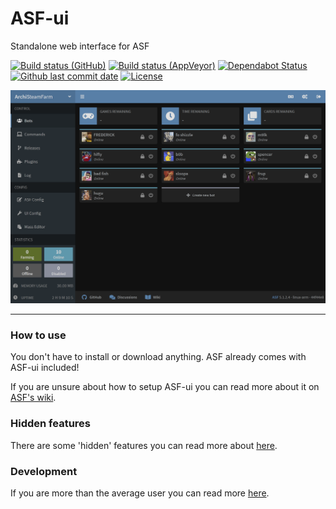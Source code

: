 # ASF-ui

Standalone web interface for ASF

[![Build status (GitHub)](https://img.shields.io/github/workflow/status/JustArchiNET/ASF-ui/ASF-ui-CI/main?label=GitHub&maxAge=600&logo=github)](https://github.com/JustArchiNET/ASF-ui/actions?query=branch%3Amain)
[![Build status (AppVeyor)](https://img.shields.io/appveyor/ci/JustArchi/ASF-ui/main?label=AppVeyor&maxAge=600&logo=appveyor)](https://ci.appveyor.com/project/JustArchi/ASF-ui)
[![Dependabot Status](https://api.dependabot.com/badges/status?host=github&repo=JustArchiNET/ASF-ui)](https://dependabot.com)
[![Github last commit date](https://img.shields.io/github/last-commit/JustArchiNET/ASF-ui?label=Updated&maxAge=600&logo=github)](https://github.com/JustArchiNET/ASF-ui/commits)
[![License](https://img.shields.io/github/license/JustArchiNET/ASF-ui?label=License&maxAge=2592000&logo=apache)](https://github.com/JustArchiNET/ASF-ui/blob/main/LICENSE)

<img src="https://github.com/JustArchiNET/ASF-ui/blob/main/.github/previews/bots.png?raw=true">

***

### How to use

You don't have to install or download anything. ASF already comes with ASF-ui included!

If you are unsure about how to setup ASF-ui you can read more about it on [ASF's wiki](https://github.com/JustArchiNET/ArchiSteamFarm/wiki/Setting-up#using-asf-ui).

### Hidden features

There are some 'hidden' features you can read more about [here](https://github.com/JustArchiNET/ASF-ui/blob/main/.github/FEATURES.md).

### Development

If you are more than the average user you can read more [here](https://github.com/JustArchiNET/ASF-ui/blob/main/.github/DEVELOPMENT.md).
